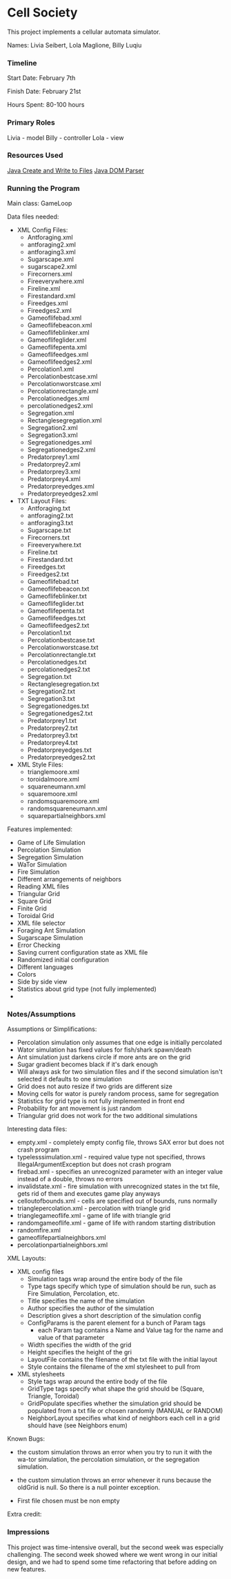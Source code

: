 Cell Society
====

This project implements a cellular automata simulator.

Names: Livia Seibert, Lola Maglione, Billy Luqiu

### Timeline

Start Date: February 7th

Finish Date: February 21st

Hours Spent: 80-100 hours

### Primary Roles
Livia - model
Billy - controller
Lola - view

### Resources Used
[Java Create and Write to Files](https://www.w3schools.com/java/java_files_create.asp)
[Java DOM Parser](https://www.tutorialspoint.com/java_xml/java_dom_parse_document.htm)

### Running the Program

Main class: GameLoop

Data files needed: 

* XML Config Files:
  * Antforaging.xml
  * antforaging2.xml
  * antforaging3.xml  
  * Sugarscape.xml
  * sugarscape2.xml  
  * Firecorners.xml
  * Fireeverywhere.xml
  * Fireline.xml
  * Firestandard.xml
  * Fireedges.xml
  * Fireedges2.xml
  * Gameoflifebad.xml 
  * Gameoflifebeacon.xml
  * Gameoflifeblinker.xml
  * Gameoflifeglider.xml
  * Gameoflifepenta.xml
  * Gameoflifeedges.xml
  * Gameoflifeedges2.xml
  * Percolation1.xml
  * Percolationbestcase.xml
  * Percolationworstcase.xml
  * Percolationrectangle.xml
  * Percolationedges.xml
  * percolationedges2.xml 
  * Segregation.xml
  * Rectanglesegregation.xml
  * Segregation2.xml
  * Segregation3.xml
  * Segregationedges.xml
  * Segregationedges2.xml
  * Predatorprey1.xml
  * Predatorprey2.xml
  * Predatorprey3.xml
  * Predatorprey4.xml
  * Predatorpreyedges.xml
  * Predatorpreyedges2.xml
* TXT Layout Files:
    * Antforaging.txt
    * antforaging2.txt
    * antforaging3.txt  
    * Sugarscape.txt
    * Firecorners.txt
    * Fireeverywhere.txt
    * Fireline.txt
    * Firestandard.txt
    * Fireedges.txt
    * Fireedges2.txt
    * Gameoflifebad.txt
    * Gameoflifebeacon.txt
    * Gameoflifeblinker.txt
    * Gameoflifeglider.txt
    * Gameoflifepenta.txt
    * Gameoflifeedges.txt
    * Gameoflifeedges2.txt
    * Percolation1.txt
    * Percolationbestcase.txt
    * Percolationworstcase.txt
    * Percolationrectangle.txt
    * Percolationedges.txt
    * percolationedges2.txt
    * Segregation.txt
    * Rectanglesegregation.txt
    * Segregation2.txt
    * Segregation3.txt
    * Segregationedges.txt
    * Segregationedges2.txt
    * Predatorprey1.txt
    * Predatorprey2.txt
    * Predatorprey3.txt
    * Predatorprey4.txt
    * Predatorpreyedges.txt
    * Predatorpreyedges2.txt 
* XML Style Files:
  * trianglemoore.xml
  * toroidalmoore.xml
  * squareneumann.xml
  * squaremoore.xml
  * randomsquaremoore.xml
  * randomsquareneumann.xml
  * squarepartialneighbors.xml

Features implemented:

* Game of Life Simulation
* Percolation Simulation
* Segregation Simulation
* WaTor Simulation
* Fire Simulation
* Different arrangements of neighbors
* Reading XML files
* Triangular Grid
* Square Grid
* Finite Grid
* Toroidal Grid
* XML file selector
* Foraging Ant Simulation
* Sugarscape Simulation
* Error Checking
* Saving current configuration state as XML file
* Randomized initial configuration
* Different languages
* Colors 
* Side by side view
* Statistics about grid type (not fully implemented)
* 

### Notes/Assumptions

Assumptions or Simplifications:

* Percolation simulation only assumes that one edge is initially percolated
* Wator simulation has fixed values for fish/shark spawn/death
* Ant simulation just darkens circle if more ants are on the grid
* Sugar gradient becomes black if it's dark enough
* Will always ask for two simulation files and if the second simulation isn't selected it
defaults to one simulation
* Grid does not auto resize if two grids are different size
* Moving cells for wator is purely random process, same for segregation
* Statistics for grid type is not fully implemented in front end
* Probability for ant movement is just random
* Triangular grid does not work for the two additional simulations

Interesting data files:

* empty.xml - completely empty config file, throws SAX error but does not crash program
* typelesssimulation.xml - required value type not specified, throws IllegalArgumentException but does not crash program
* firebad.xml - specifies an unrecognized parameter with an integer value instead of a double, throws no errors
* invalidstate.xml - fire simulation with unrecognized states in the txt file, gets rid of them and executes game play anyways
* celloutofbounds.xml - cells are specified out of bounds, runs normally
* trianglepercolation.xml - percolation with triangle grid
* trianglegameoflife.xml - game of life with triangle grid
* randomgameoflife.xml - game of life with random starting distribution
* randomfire.xml
* gameoflifepartialneighbors.xml
* percolationpartialneighbors.xml

XML Layouts:
* XML config files
  * Simulation tags wrap around the entire body of the file
  * Type tags specify which type of simulation should be run, such as Fire Simulation, Percolation, etc.
  * Title specifies the name of the simulation
  * Author specifies the author of the simulation
  * Description gives a short description of the simulation config
  * ConfigParams is the parent element for a bunch of Param tags
    * each Param tag contains a Name and Value tag for the name and value of that parameter
  * Width specifies the width of the grid
  * Height specifies the height of the gri
  * LayoutFile contains the filename of the txt file with the initial layout
  * Style contains the filename of the xml stylesheet to pull from  
* XML stylesheets
  * Style tags wrap around the entire body of the file
  * GridType tags specify what shape the grid should be (Square, Triangle, Toroidal)
  * GridPopulate specifies whether the simulation grid should be populated from a txt file or chosen randomly (MANUAL or RANDOM)
  * NeighborLayout specifies what kind of neighbors each cell in a grid should have (see Neighbors enum)

Known Bugs:

* the custom simulation throws an error when you try to run it with the wa-tor simulation, the percolation simulation,
  or the segregation simulation.
  
* the custom simulation throws an error whenever it runs because the oldGrid is null. So there is a null pointer exception. 

* First file chosen must be non empty

Extra credit:

### Impressions
This project was time-intensive overall, but the second week was especially challenging.
The second week showed where we went wrong in our initial design, and we had to spend some
time refactoring that before adding on new features.

